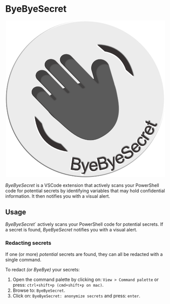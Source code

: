 # ByeByeSecret

<p align="center">
  <img src="https://raw.githubusercontent.com/JeroenBL/ByeByeSecret/main/assets/logo.png" width="500">
</p>

_ByeByeSecret_ is a VSCode extension that actively scans your PowerShell code for potential secrets by identifying variables that may hold confidential information. It then notifies you with a visual alert.

## Usage

_ByeByeSecret_` actively scans your PowerShell code for potential secrets. If a secret is found, _ByeByeSecret_ notifies you with a visual alert. 

### Redacting secrets

If one (or more) _potential_ secrets are found, they can all be redacted with a single command. 

To redact _(or ByeBye)_ your secrets:

1. Open the command palette by clicking on: `View > Command palette` or press: `ctrl+shift+p (cmd+shift+p on mac)`.
2. Browse to: `ByeByeSecret`.
3. Click on: `ByeByeSecret: anonymize secrets` and press: `enter`.